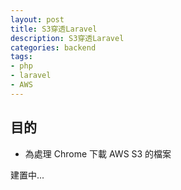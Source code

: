 ```yaml
---
layout: post
title: S3穿透Laravel
description: S3穿透Laravel
categories: backend
tags:
- php
- laravel
- AWS
---
```

## 目的 ##

 - 為處理 Chrome 下載 AWS S3 的檔案
 <!-- more -->

 建置中...